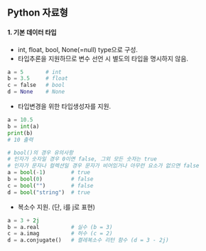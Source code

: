 ## Python 자료형

#### 1. 기본 데이터 타입

- int, float, bool, None(=null) type으로 구성.
- 타입추론을 지원하므로 변수 선언 시 별도의 타입을 명시하지 않음.

```python
a = 5 		# int
b = 3.5		# float
c = false	# bool
d = None	# None
```



- 타입변경을 위한 타입생성자를 지원.

```python
a = 10.5
b = int(a)
print(b)
# 10 출력

# bool()의 경우 유의사항
# 인자가 숫자일 경우 0이면 false, 그외 모든 숫자는 true
# 인자가 문자나 컬렉션일 경우 문자가 비어있거나 아무런 요소가 없으면 false
a = bool(-1)		# true
b = bool(0)			# false
c = bool("")		# false
d = bool("string")	# true
```



- 복소수 지원. (단, i를 j로 표현)

```python
a = 3 + 2j
b = a.real			# 실수 (b = 3)
c = a.imag			# 허수 (c = 2)
d = a.conjugate()	# 켤레복소수 리턴 함수 (d = 3 - 2j)
```

